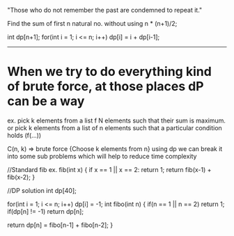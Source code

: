 "Those who do not remember the past are condemned to repeat it."

Find the sum of first n natural no. 
without using n * (n+1)/2;

int dp[n+1]; 
for(int i = 1; i <= n; i++) dp[i] = i + dp[i-1];

-------------------------------------------------------------------------
# When we try to do everything kind of brute force, at those places dP can be a way
ex. pick k elements from a list f N elements such that their sum is maximum.
or pick k elements from a list of n elements such that a particular condition holds (f(...))

C(n, k) => brute force {Choose k elements from n}
using dp we can break it into some sub problems which will help to reduce time complexity

//Standard fib ex. 
fib(int x) {
  if x == 1 || x == 2:
    return 1;
  return fib(x-1) + fib(x-2);
}

//DP solution
int dp[40];

for(int i = 1; i <= n; i++) dp[i] = -1;
int fibo(int n) {
  if(n == 1 || n == 2) return 1;
  if(dp[n] != -1) return dp[n];

  return dp[n] = fibo[n-1] + fibo[n-2];
}